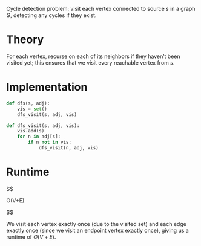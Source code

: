 

Cycle detection problem: visit each vertex connected to source $s$ in a graph $G$, detecting any cycles if they exist.

# Theory
For each vertex, recurse on each of its neighbors if they haven’t been visited yet; this ensures that we visit every reachable vertex from $s$.

# Implementation
```python
def dfs(s, adj):
	vis = set()
	dfs_visit(s, adj, vis)

def dfs_visit(s, adj, vis):
	vis.add(s)
	for n in adj[s]:
		if n not in vis:
			dfs_visit(n, adj, vis)
```

# Runtime

$$

 O(V+E) 

$$

We visit each vertex exactly once (due to the visited set) and each edge exactly once (since we visit an endpoint vertex exactly once), giving us a runtime of $O(V+E)$.


